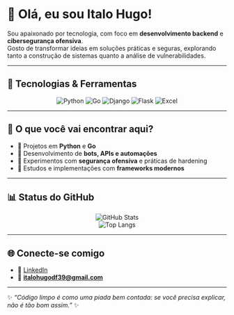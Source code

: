 # 👋 Olá, eu sou Italo Hugo!

Sou apaixonado por tecnologia, com foco em **desenvolvimento backend** e **cibersegurança ofensiva**.  
Gosto de transformar ideias em soluções práticas e seguras, explorando tanto a construção de sistemas quanto a análise de vulnerabilidades.  

---

## 🚀 Tecnologias & Ferramentas

<div align="center">
  
![Python](https://img.shields.io/badge/Python-3776AB?style=for-the-badge&logo=python&logoColor=white)
![Go](https://img.shields.io/badge/Go-00ADD8?style=for-the-badge&logo=go&logoColor=white)
![Django](https://img.shields.io/badge/Django-092E20?style=for-the-badge&logo=django&logoColor=white)
![Flask](https://img.shields.io/badge/Flask-000000?style=for-the-badge&logo=flask&logoColor=white)
![Excel](https://img.shields.io/badge/Microsoft_Excel-217346?style=for-the-badge&logo=microsoft-excel&logoColor=white)

</div>

---

## 📌 O que você vai encontrar aqui?
- 🔹 Projetos em **Python** e **Go**  
- 🔹 Desenvolvimento de **bots, APIs e automações**  
- 🔹 Experimentos com **segurança ofensiva** e práticas de hardening  
- 🔹 Estudos e implementações com **frameworks modernos**  

---

## 📊 Status do GitHub

<div align="center">
  
![GitHub Stats](https://github-readme-stats.vercel.app/api?username=italoo97&show_icons=true&theme=tokyonight&hide_border=true)  
![Top Langs](https://github-readme-stats.vercel.app/api/top-langs/?username=italoo97&layout=compact&theme=tokyonight&hide_border=true)

</div>

---

## 🌐 Conecte-se comigo
- 💼 [LinkedIn](https://www.linkedin.com/in/italohbsantos)
- 📧 **italohugodf39@gmail.com**

---

✨ _“Código limpo é como uma piada bem contada: se você precisa explicar, não é tão bom assim.”_ ✨
